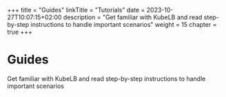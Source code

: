 +++
title = "Guides"
linkTitle = "Tutorials"
date = 2023-10-27T10:07:15+02:00
description = "Get familiar with KubeLB and read step-by-step instructions to handle important scenarios"
weight = 15
chapter = true
+++


# Guides

Get familiar with KubeLB and read step-by-step instructions to handle important scenarios
